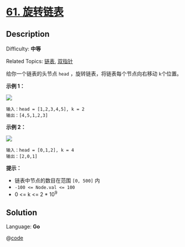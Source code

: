 # [61\. 旋转链表](https://leetcode.cn/problems/rotate-list/)

## Description

Difficulty: **中等**  

Related Topics: [链表](https://leetcode.cn/tag/https://leetcode.cn/tag/linked-list//), [双指针](https://leetcode.cn/tag/https://leetcode.cn/tag/two-pointers//)


给你一个链表的头节点 `head` ，旋转链表，将链表每个节点向右移动 `k`个位置。

**示例 1：**

![](https://assets.leetcode.com/uploads/2020/11/13/rotate1.jpg)

```
输入：head = [1,2,3,4,5], k = 2
输出：[4,5,1,2,3]
```

**示例 2：**

![](https://assets.leetcode.com/uploads/2020/11/13/roate2.jpg)

```
输入：head = [0,1,2], k = 4
输出：[2,0,1]
```

**提示：**

*   链表中节点的数目在范围 `[0, 500]` 内
*   `-100 <= Node.val <= 100`
*   0 <= k <= 2 * 10<sup>9</sup>


## Solution

Language: **Go**

@[code](../../../../algorithm/code/leet-code/medium/61.go)